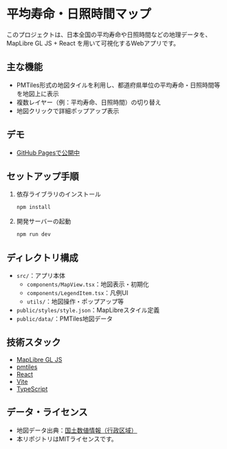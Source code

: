 # 平均寿命・日照時間マップ

このプロジェクトは、日本全国の平均寿命や日照時間などの地理データを、MapLibre GL JS + React を用いて可視化するWebアプリです。

## 主な機能
- PMTiles形式の地図タイルを利用し、都道府県単位の平均寿命・日照時間等を地図上に表示
- 複数レイヤー（例：平均寿命、日照時間）の切り替え
- 地図クリックで詳細ポップアップ表示

## デモ
- [GitHub Pagesで公開中](https://hirofumikanda.github.io/lifespan-map/)

## セットアップ手順
1. 依存ライブラリのインストール
   ```bash
   npm install
   ```
2. 開発サーバーの起動
   ```bash
   npm run dev
   ```

## ディレクトリ構成
- `src/`：アプリ本体
  - `components/MapView.tsx`：地図表示・初期化
  - `components/LegendItem.tsx`：凡例UI
  - `utils/`：地図操作・ポップアップ等
- `public/styles/style.json`：MapLibreスタイル定義
- `public/data/`：PMTiles地図データ

## 技術スタック
- [MapLibre GL JS](https://maplibre.org/)
- [pmtiles](https://github.com/protomaps/PMTiles)
- [React](https://react.dev/)
- [Vite](https://vitejs.dev/)
- [TypeScript](https://www.typescriptlang.org/)

## データ・ライセンス
- 地図データ出典：[国土数値情報（行政区域）](https://nlftp.mlit.go.jp/ksj/gml/datalist/KsjTmplt-N03-2025.html)
- 本リポジトリはMITライセンスです。
